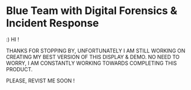 # Blue Team with Digital Forensics & Incident Response

:)  HI !

THANKS FOR STOPPING BY, UNFORTUNATELY I AM STILL WORKING ON CREATING MY BEST VERSION OF THIS DISPLAY & DEMO.
NO NEED TO WORRY, I AM CONSTANTLY WORKING TOWARDS COMPLETING THIS PRODUCT.

PLEASE, REVIST ME SOON !
